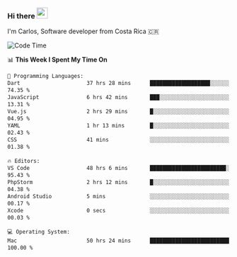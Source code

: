 ### Hi there <img src="https://media.giphy.com/media/hvRJCLFzcasrR4ia7z/giphy.gif" width="25px" height="25px">

I'm Carlos, Software developer from Costa Rica 🇨🇷

[//]: # (<a href="https://app.daily.dev/carum98"><img src="https://github.com/carum98/carum98/blob/main/devcard.svg" width="400" alt="Carlos Umaña Acevedo's Dev Card"/></a>)


<!--START_SECTION:waka-->
![Code Time](http://img.shields.io/badge/Code%20Time-11%2C253%20hrs%2054%20mins-blue)

📊 **This Week I Spent My Time On** 

```text
💬 Programming Languages: 
Dart                     37 hrs 28 mins      ███████████████████░░░░░░   74.35 % 
JavaScript               6 hrs 42 mins       ███░░░░░░░░░░░░░░░░░░░░░░   13.31 % 
Vue.js                   2 hrs 29 mins       █░░░░░░░░░░░░░░░░░░░░░░░░   04.95 % 
YAML                     1 hr 13 mins        █░░░░░░░░░░░░░░░░░░░░░░░░   02.43 % 
CSS                      41 mins             ░░░░░░░░░░░░░░░░░░░░░░░░░   01.38 % 

🔥 Editors: 
VS Code                  48 hrs 6 mins       ████████████████████████░   95.43 % 
PhpStorm                 2 hrs 12 mins       █░░░░░░░░░░░░░░░░░░░░░░░░   04.38 % 
Android Studio           5 mins              ░░░░░░░░░░░░░░░░░░░░░░░░░   00.17 % 
Xcode                    0 secs              ░░░░░░░░░░░░░░░░░░░░░░░░░   00.03 % 

💻 Operating System: 
Mac                      50 hrs 24 mins      █████████████████████████   100.00 % 
```


<!--END_SECTION:waka-->
